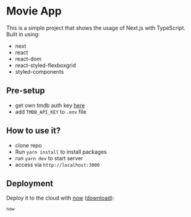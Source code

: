 # Movie App

This is a simple project that shows the usage of Next.js with TypeScript.
Built in using:
- next
- react
- react-dom
- react-styled-flexboxgrid
- styled-components

## Pre-setup
- get own tmdb auth key [here](https://www.themoviedb.org/) 
- add `TMDB_API_KEY` to `.env` file

## How to use it?
- clone repo
- Run `yarn install` to install packages
- run `yarn dev` to start server
- access via `http://localhost:3000`


## Deployment
Deploy it to the cloud with [now](https://zeit.co/now) ([download](https://zeit.co/download)):

```bash
now
```